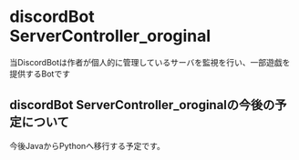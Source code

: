 # discordBot ServerController_oroginal
当DiscordBotは作者が個人的に管理しているサーバを監視を行い、一部遊戯を提供するBotです

## discordBot ServerController_oroginalの今後の予定について
今後JavaからPythonへ移行する予定です。